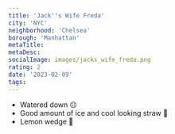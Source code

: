 ```yaml
---
title: 'Jack''s Wife Freda'
city: 'NYC'
neighborhood: 'Chelsea'
borough: 'Manhattan'
metaTitle:
metaDesc:
socialImage: images/jacks_wife_freda.png
rating: 2
date: '2023-02-09'
tags:
---
```


- Watered down 😐
- Good amount of ice and cool looking straw 🥤
- Lemon wedge 🍋
